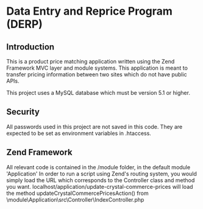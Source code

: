 # Data Entry and Reprice Program (DERP)

## Introduction

This is a product price matching application written using the Zend Framework MVC layer and module
systems. 
This application is meant to transfer pricing information between two sites which do not have public APIs. 

This project uses a MySQL database which must be version 5.1 or higher. 

## Security
All passwords used in this project are not saved in this code.  They are expected to be set as environment variables in .htaccess. 


## Zend Framework

All relevant code is contained in the /module folder, in the default module 'Application'
In order to run a script using Zend's routing system, 
you would simply load the URL which corresponds to the Controller class and method you want. 
localhost/application/update-crystal-commerce-prices will load the method 
updateCrystalCommercePricesAction() from \module\Application\src\Controller\IndexController.php
